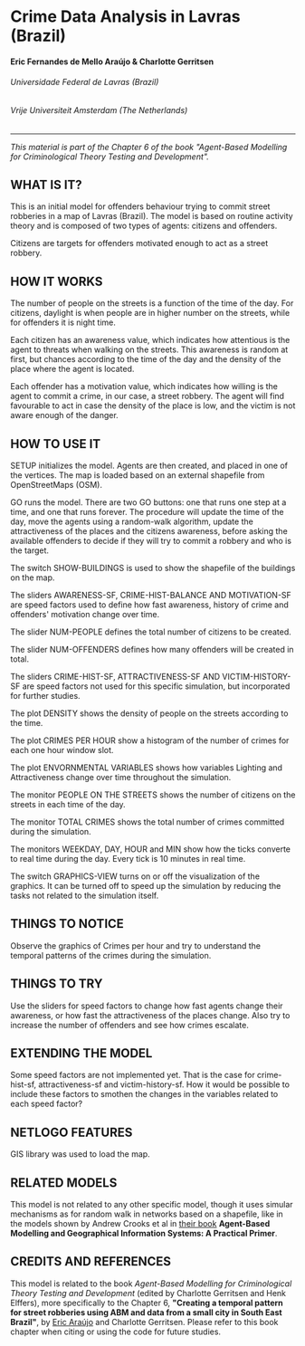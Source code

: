 # Crime Data Analysis in Lavras (Brazil)
#### Eric Fernandes de Mello Araújo & Charlotte Gerritsen
###### Universidade Federal de Lavras (Brazil)
###### Vrije Universiteit Amsterdam (The Netherlands)
---

*This material is part of the Chapter 6 of the book "Agent-Based Modelling for Criminological Theory Testing and Development".*

## WHAT IS IT?


This is an initial model for offenders behaviour trying to commit street robberies in a map of Lavras (Brazil). The model is based on routine activity theory and is composed of two types of agents: citizens and offenders.

Citizens are targets for offenders motivated enough to act as a street robbery.

## HOW IT WORKS

The number of people on the streets is a function of the time of the day. For citizens, daylight is when people are in higher number on the streets, while for offenders it is night time.

Each citizen has an awareness value, which indicates how attentious is the agent to threats when walking on the streets. This awareness is random at first, but chances according to the time of the day and the density of the place where the agent is located.

Each offender has a motivation value, which indicates how willing is the agent to commit a crime, in our case, a street robbery. The agent will find favourable to act in case the density of the place is low, and the victim is not aware enough of the danger.

## HOW TO USE IT

SETUP initializes the model. Agents are then created, and placed in one of the vertices. The map is loaded based on an external shapefile from OpenStreetMaps (OSM).

GO runs the model. There are two GO buttons: one that runs one step at a time, and one that runs forever. The procedure will update the time of the day, move the agents using a random-walk algorithm, update the attractiveness of the places and the citizens awareness, before asking the available offenders to decide if they will try to commit a robbery and who is the target.

The switch SHOW-BUILDINGS is used to show the shapefile of the buildings on the map.

The sliders AWARENESS-SF, CRIME-HIST-BALANCE AND MOTIVATION-SF are speed factors used to define how fast awareness, history of crime and offenders' motivation change over time.

The slider NUM-PEOPLE defines the total number of citizens to be created.

The slider NUM-OFFENDERS defines how many offenders will be created in total.

The sliders CRIME-HIST-SF, ATTRACTIVENESS-SF AND VICTIM-HISTORY-SF are speed factors not used for this specific simulation, but incorporated for further studies.

The plot DENSITY shows the density of people on the streets according to the time.

The plot CRIMES PER HOUR show a histogram of the number of crimes for each one hour window slot.

The plot ENVORNMENTAL VARIABLES shows how variables Lighting and Attractiveness change over time throughout the simulation.

The monitor PEOPLE ON THE STREETS shows the number of citizens on the streets in each time of the day.

The monitor TOTAL CRIMES shows the total number of crimes committed during the simulation.

The monitors WEEKDAY, DAY, HOUR and MIN show how the ticks converte to real time during the day. Every tick is 10 minutes in real time.

The switch GRAPHICS-VIEW turns on or off the visualization of the graphics. It can be turned off to speed up the simulation by reducing the tasks not related to the simulation itself.

## THINGS TO NOTICE

Observe the graphics of Crimes per hour and try to understand the temporal patterns of the crimes during the simulation.

## THINGS TO TRY

Use the sliders for speed factors to change how fast agents change their awareness, or how fast the attractiveness of the places change. Also try to increase the number of offenders and see how crimes escalate.

## EXTENDING THE MODEL

Some speed factors are not implemented yet. That is the case for crime-hist-sf, attractiveness-sf and victim-history-sf. How it would be possible to include these factors to smothen the changes in the variables related to each speed factor?

## NETLOGO FEATURES

GIS library was used to load the map.

## RELATED MODELS

This model is not related to any other specific model, though it uses simular mechanisms as for random walk in networks based on a shapefile, like in the models shown by Andrew Crooks et al in [their book](https://uk.sagepub.com/en-gb/eur/agent-based-modelling-and-geographical-information-systems/book250134) **Agent-Based Modelling and Geographical Information Systems: A Practical Primer**.

## CREDITS AND REFERENCES

This model is related to the book *Agent-Based Modelling for Criminological Theory Testing and Development* (edited by Charlotte Gerritsen and Henk Elffers), more specifically to the Chapter 6, **"Creating a temporal pattern for street robberies using ABM and data from a small city in South East Brazil"**, by [Eric Araújo](http://bilbo.cc/) and Charlotte Gerritsen. Please refer to this book chapter when citing or using the code for future studies.
